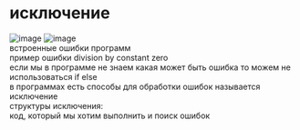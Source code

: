 # исключение
![image](https://user-images.githubusercontent.com/50214016/229086793-331d1f2c-7c1d-4be5-b324-19a9b3d31cca.png)
![image](https://user-images.githubusercontent.com/50214016/229086870-096cd4df-f89b-4759-a710-e1e6b96a53b6.png)
    <br> встроенные ошибки программ
<br> пример ошибки division by constant zero
<br> если мы в программе не знаем какая может быть ошибка то можем не использоваться if else 
<br> в программах есть способы для обработки ошибок называется исключение
<br> структуры исключения:
    <br> код, который мы хотим выполнить и поиск ошибок
